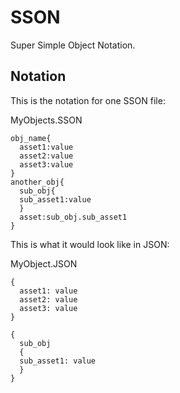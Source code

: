 # SSON

Super Simple Object Notation.

## Notation

This is the notation for one SSON file:

MyObjects.SSON

```
obj_name{
  asset1:value
  asset2:value
  asset3:value
}
another_obj{
  sub_obj{
  sub_asset1:value
  }
  asset:sub_obj.sub_asset1
}
```

This is what it would look like in JSON:

MyObject.JSON

```
{
  asset1: value
  asset2: value
  asset3: value
}
```
```
{
  sub_obj
  {
  sub_asset1: value
  }
}

```